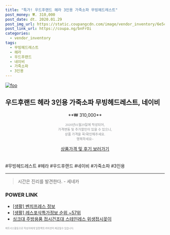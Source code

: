 ```yaml
--- 
title: "특가! 우드후랜드 헤라 3인용 가죽소파 무빙헤드레스트" 
post_money: ₩. 310,000 
post_date: dt. 2020.01.29 
post_img_url: https://static.coupangcdn.com/image/vendor_inventory/6e5c/297f6fe8b03416eb936f2c23ebc13c1b0fd6d98bb0ec7410f5770e0386f0.jpg 
post_link_url: https://coupa.ng/bnFrOi 
categories: 
  - vendor_inventory 
tags: 
  - 무빙헤드레스트 
  - 헤라 
  - 우드후랜드 
  - 네이비 
  - 가죽소파 
  - 3인용 
--- 
```

[![foo](https://static.coupangcdn.com/image/vendor_inventory/6e5c/297f6fe8b03416eb936f2c23ebc13c1b0fd6d98bb0ec7410f5770e0386f0.jpg)](https://coupa.ng/bnFrOi) 

## 우드후랜드 헤라 3인용 가죽소파 무빙헤드레스트, 네이비 
<p style="text-align: center;">**₩ 310,000**</p> 
<p style="text-align: center;"><span style="color: #898c8f; font-family: Georgia,Times,serif; font-size: 0.75em;">2020년01월29일에 작성되어, <br>가격변동 및 추가할인이 있을 수 있으니,<br> 상품 가격을 꼭!확인해주세요.<br>행복하세요~</span> 
</p>	 
<div markdown="0" style="text-align: center;"><a href="https://coupa.ng/bnFrOi" class="btn btn--success">상품가격 및 후기 보러가기</a></div> 
<br><br> 
  #무빙헤드레스트 #헤라 #우드후랜드 #네이비 #가죽소파 #3인용 
<hr> 

> 시간은 진리를 발견한다. - 세네카 


### POWER LINK

* <a href="https://blog.naver.com/santokki14/221763761562" target="_blank"> [생활] 벤치프레스 정보 </a>
* <a href="https://blog.naver.com/fasyy4321/221772166669" target="_blank"> [생활] 레스포삭특가정보 순위 ~57위</a>
* <a href="https://blog.naver.com/santokki14/221787328447" target="_blank">싱크대 주방용품 접시건조대 스테인레스 위생접시꽂이</a>

<span style="color: #898c8f; font-family: Georgia,Times,serif; font-size: 0.55em;">파트너스활동으로 작성자에게 일정액의 커미션이 제공될수 있습니다.</span> 
